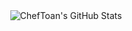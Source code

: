 <div align="center">
  <img src="https://stats.cheftoan.com/api?username=ChefToan&theme=default&show_icons=true&count_private=true&hide_border=true&bg_color=0c1014&title_color=58a6ff&text_color=c9d1d9&icon_color=42a5f5" alt="ChefToan's GitHub Stats" />
</div>

<!--
**ChefToan/ChefToan** is a ✨ _special_ ✨ repository because its `README.md` (this file) appears on your GitHub profile.

Here are some ideas to get you started:

- 🔭 I’m currently working on ...
- 🌱 I’m currently learning ...
- 👯 I’m looking to collaborate on ...
- 🤔 I’m looking for help with ...
- 💬 Ask me about ...
- 📫 How to reach me: ...
- 😄 Pronouns: ...
- ⚡ Fun fact: ...
-->
